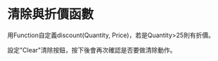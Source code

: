 # 清除與折價函數

用Function自定義discount(Quantity, Price)，若是Quantity>25則有折價。

設定"Clear"清除按鈕，按下後會再次確認是否要做清除動作。
